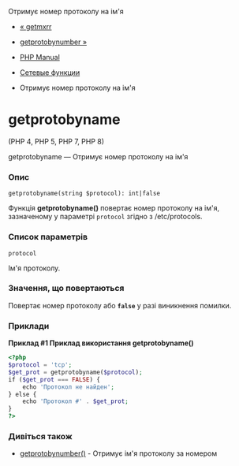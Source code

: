 Отримує номер протоколу на ім'я

-   [« getmxrr](function.getmxrr.html)
    
-   [getprotobynumber »](function.getprotobynumber.html)
    
-   [PHP Manual](index.html)
    
-   [Сетевые функции](ref.network.html)
    
-   Отримує номер протоколу на ім'я
    

# getprotobyname

(PHP 4, PHP 5, PHP 7, PHP 8)

getprotobyname — Отримує номер протоколу на ім'я

### Опис

```methodsynopsis
getprotobyname(string $protocol): int|false
```

Функція **getprotobyname()** повертає номер протоколу на ім'я, зазначеному у параметрі `protocol` згідно з /etc/protocols.

### Список параметрів

`protocol`

Ім'я протоколу.

### Значення, що повертаються

Повертає номер протоколу або **`false`** у разі виникнення помилки.

### Приклади

**Приклад #1 Приклад використання **getprotobyname()****

```php
<?php
$protocol = 'tcp';
$get_prot = getprotobyname($protocol);
if ($get_prot === FALSE) {
    echo 'Протокол не найден';
} else {
    echo 'Протокол #' . $get_prot;
}
?>
```

### Дивіться також

-   [getprotobynumber()](function.getprotobynumber.html) - Отримує ім'я протоколу за номером